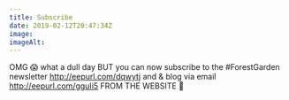 ```yaml
---
title: Subscribe
date: 2019-02-12T20:47:34Z
image:  
imageAlt: 
---
```


OMG 😱 what a dull day BUT you can now subscribe to the #ForestGarden newsletter <http://eepurl.com/dqwytj> and & blog via email <http://eepurl.com/gguIi5> FROM THE WEBSITE 👏
